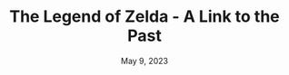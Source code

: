 ---
layout: gba
title: "The Legend of Zelda - A Link to the Past"
categories:
 - approved
 - gba
 - universal
 - safe
tags:
- zelda
date: May 9, 2023
permalink: /games/tloz-alttp/play/details
publisher: Nintendo
edition: us
gid: tloz-alttp
---